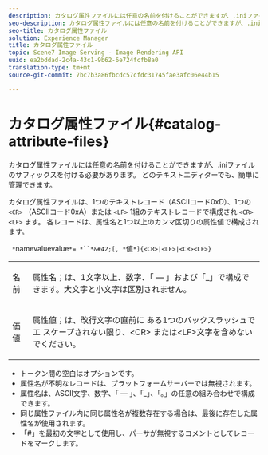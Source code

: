 ```yaml
---
description: カタログ属性ファイルには任意の名前を付けることができますが、.iniファイルのサフィックスを付ける必要があります。 どのテキストエディターでも、簡単に管理できます。
seo-description: カタログ属性ファイルには任意の名前を付けることができますが、.iniファイルのサフィックスを付ける必要があります。 どのテキストエディターでも、簡単に管理できます。
seo-title: カタログ属性ファイル
solution: Experience Manager
title: カタログ属性ファイル
topic: Scene7 Image Serving - Image Rendering API
uuid: ea2bddad-2c4a-43c1-9b62-6e724fcfb8a0
translation-type: tm+mt
source-git-commit: 7bc7b3a86fbcdc57cfdc31745fae3afc06e44b15

---
```



# カタログ属性ファイル{#catalog-attribute-files}

カタログ属性ファイルには任意の名前を付けることができますが、.iniファイルのサフィックスを付ける必要があります。 どのテキストエディターでも、簡単に管理できます。

カタログ属性ファイルは、1つのテキストレコード（ASCIIコード0xD）、1つの `<CR>` （ASCIIコード0xA）または `<LF>` 1組のテキストレコードで構成され `<CR><LF>` ます。 各レコードは、属性名と1つ以上のカンマ区切りの属性値で構成されます。

` *`namevaluevalue`*= *``*&#42;[, *`値`*]{<CR>|<LF>|<CR><LF>}`

<table id="simpletable_8454AD549FDA421BA1469CDA44132773"> 
 <tr class="strow"> 
  <td class="stentry"> <p> <span class="codeph"> <span class="varname"> 名 </span> 前 </span> </p> </td> 
  <td class="stentry"> <p>属性名；は、1文字以上、数字、「 — 」および「_」で構成できます。大文字と小文字は区別されません。 </p> </td> 
 </tr> 
 <tr class="strow"> 
  <td class="stentry"> <p> <span class="codeph"> <span class="varname"> 価 </span> 値 </span> </p> </td> 
  <td class="stentry"> <p>属性値；は、改行文字の直前に <span class="codeph"> ある1つのバックスラッシュでエ </span>スケープされない限り、&lt;CR&gt; <span class="codeph"></span> または&lt;LF&gt;文字を含めないでください。 </p> </td> 
 </tr> 
</table>

* トークン間の空白はオプションです。
* 属性名が不明なレコードは、プラットフォームサーバーでは無視されます。
* 属性名は、ASCII文字、数字、「 — 」、「_」、「。」の任意の組み合わせで構成できます。
* 同じ属性ファイル内に同じ属性名が複数存在する場合は、最後に存在した属性名が使用されます。
* 「#」を最初の文字として使用し、パーサが無視するコメントとしてレコードをマークします。

